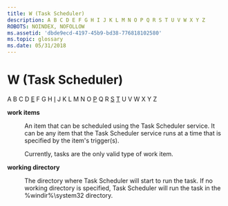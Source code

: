 ```yaml
---
title: W (Task Scheduler)
description: A B C D E F G H I J K L M N O P Q R S T U V W X Y Z
ROBOTS: NOINDEX, NOFOLLOW
ms.assetid: 'dbde9ecd-4197-45b9-bd38-776818102580'
ms.topic: glossary
ms.date: 05/31/2018
---
```


# W (Task Scheduler)

A B C D [E](e.md) F G H [I](i.md) J K L M N O [P](p.md) Q R [S](s.md) [T](t.md) U V W X Y Z

<dl> <dt>

<span id="_msb_work_items_gly"></span><span id="_MSB_WORK_ITEMS_GLY"></span>**work items**
</dt> <dd>

An item that can be scheduled using the Task Scheduler service. It can be any item that the Task Scheduler service runs at a time that is specified by the item's trigger(s).

Currently, tasks are the only valid type of work item.

</dd> <dt>

<span id="_msb_working_directory_gly"></span><span id="_MSB_WORKING_DIRECTORY_GLY"></span>**working directory**
</dt> <dd>

The directory where Task Scheduler will start to run the task. If no working directory is specified, Task Scheduler will run the task in the %windir%\\system32 directory.

</dd> </dl>

 

 




